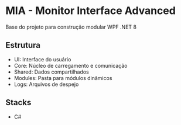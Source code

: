# MIA - Monitor Interface Advanced

Base do projeto para construção modular WPF .NET 8

## Estrutura
- UI: Interface do usuário
- Core: Núcleo de carregamento e comunicação
- Shared: Dados compartilhados
- Modules: Pasta para módulos dinâmicos
- Logs: Arquivos de despejo

## Stacks
- C#
